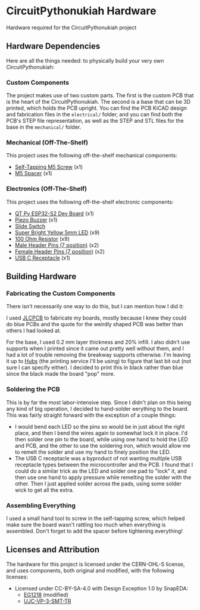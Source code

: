 # CircuitPythonukiah Hardware
Hardware required for the CircuitPythonukiah project

## Hardware Dependencies
Here are all the things needed: to physically build your very own CircuitPythonukiah:

### Custom Components

The project makes use of two custom parts. The first is the custom PCB that is the heart
of the CircuitPythonukiah.  The second is a base that can be 3D printed, which holds the
PCB upright.  You can find the PCB KiCAD design and fabrication files in the
`electrical/` folder, and you can find both the PCB's STEP file representation, as well
as the STEP and STL files for the base in the `mechanical/` folder.

### Mechanical (Off-The-Shelf)

This project uses the following off-the-shelf mechanical components:

* [Self-Tapping M5 Screw](https://www.mcmaster.com/90380A392/) (x1)
* [M5 Spacer](https://www.mcmaster.com/7298N112/) (x1)

### Electronics (Off-The-Shelf)
This project uses the following off-the-shelf electronic components:

* [QT Py ESP32-S2 Dev Board](https://www.adafruit.com/product/5325) (x1)
* [Piezo Buzzer](https://www.adafruit.com/product/160) (x1)
* [Slide Switch](https://www.digikey.com/en/products/detail/e-switch/EG1218/101726)
* [Super Bright Yellow 5mm LED](https://www.adafruit.com/product/2700>) (x9)
* [100 Ohm Resistor](https://www.digikey.com/en/products/detail/yageo/CFR-25JB-52-100R/246) (x9)
* [Male Header Pins (7 position)](https://www.digikey.com/en/products/detail/harwin-inc/M20-9770746/3727778) (x2)
* [Female Header Pins (7 position)](https://www.digikey.com/en/products/detail/sullins-connector-solutions/PPPC071LFBN-RC/810179) (x2)
* [USB C Receptacle](https://www.digikey.com/en/products/detail/cui-devices/UJC-VP-3-SMT-TR/14310511) (x1)


## Building Hardware

### Fabricating the Custom Components

There isn't necessarily one way to do this, but I can mention how I did it:

I used [JLCPCB](https://jlcpcb.com/) to fabricate my boards, mostly because I knew
they could do blue PCBs and the quote for the weirdly shaped PCB was better than
others I had looked at.

For the base, I used 0.2 mm layer thickness and 20% infill.  I also didn't use supports
when I printed since it came out pretty well without them, and I had a lot of trouble
removing the breakway supports otherwise.  I'm leaving it up to [Hubs](https://www.hubs.com/)
(the printing service I'll be using) to figure that last bit out (not sure I can specify
either).  I decided to print this in black rather than blue since the black made the
board "pop" more.

### Soldering the PCB

This is by far the most labor-intensive step.  Since I didn't plan on this being any
kind of big operation, I decided to hand-solder eerything to the board.  This was fairly
straight forward with the exception of a couple things:

* I would bend each LED so the pins so would be in just about the right place, and then I
  bend the wires again to somewhat lock it in place.  I'd then solder one pin to the board,
  while using one hand to hold the LED and PCB, and the other to use the soldering iron,
  which would allow me to remelt the solder and use my hand to finely position the LED.
* The USB C receptacle was a byproduct of not wanting multiple USB receptacle types
  between the microcontroller and the PCB.  I found that I could do a similar trick as
  the LED and solder one pad to "lock" it, and then use one hand to apply pressure while
  remelting the solder with the other.  Then I just applied solder across the pads, using
  some solder wick to get all the extra.

### Assembling Everything

I used a small hand tool to screw in the self-tapping screw, which helped make sure the board
wasn't rattling too much when everything is assembled.  Don't forget to add the spacer before
tightening everything!

## Licenses and Attribution

The hardware for this project is licensed under the CERN-OHL-S license, and uses components,
both original and modified, with the following licenses:

* Licensed under CC-BY-SA-4.0 with Design Exception 1.0 by SnapEDA:
  * [EG1218](https://www.snapeda.com/parts/EG1218/E-Switch/view-part/) (modified)
  * [UJC-VP-3-SMT-TR](https://www.snapeda.com/parts/UJC-VP-3-SMT-TR/CUI%20Devices/view-part)
